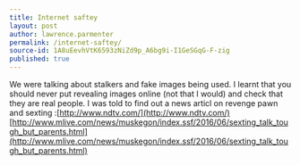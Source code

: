 ```yaml
---
title: Internet saftey
layout: post
author: lawrence.parmenter
permalink: /internet-saftey/
source-id: 1A8uEevhVtK6593zNiZd9p_A6bg9i-I1GeSGqG-F-zig
published: true
---
```

We were talking about stalkers and fake images being used. I learnt that you should never put revealing images online (not that I would) and check that they are real people. I was told to find out a news articl on revenge pawn and sexting :[http://www.ndtv.com/](http://www.ndtv.com/)  [http://www.mlive.com/news/muskegon/index.ssf/2016/06/sexting_talk_tough_but_parents.html](http://www.mlive.com/news/muskegon/index.ssf/2016/06/sexting_talk_tough_but_parents.html)     

